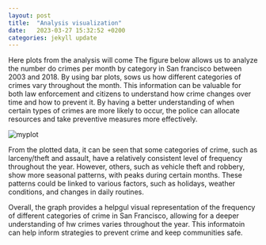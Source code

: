 ```yaml
---
layout: post
title:  "Analysis visualization"
date:   2023-03-27 15:32:52 +0200
categories: jekyll update
---
```

Here plots from the analysis will come
The figure below allows us to analyze the number do crimes per month by category in San francisco between 2003 and 2018. By using bar plots, sows us how different categories of crimes vary throughout the month.
This information can be valuable for both law enforcement and citizens to understand how crime changes over time and how to prevent it. By having a better understanding of when certain types of crimes are more likely to occur, the police can allocate resources and take preventive measures more effectively.

![myplot](https://user-images.githubusercontent.com/98801431/228038913-e430ba98-aaa1-4c48-9dd4-029bfb7d8d4c.png)

From the plotted data, it can be seen that some categories of crime, such as larceny/theft and assault, have a relatively consistent level of frequency throughout the year. However, others, such as vehicle theft and robbery, show more seasonal patterns, with peaks during certain months. These patterns could be linked to various factors, such as holidays, weather conditions, and changes in daily routines.

Overall, the graph provides a helpgul visual representation of the frequency of different categories of crime in San Francisco, allowing for a deeper understanding of hw crimes varies throughout the year. This informatoin can help inform strategies to prevent crime and keep communities safe.

